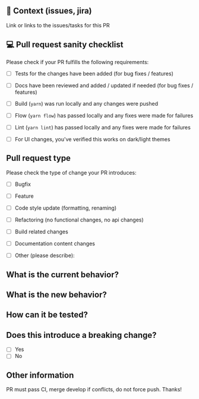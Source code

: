 
## 🦒 Context (issues, jira)
Link or links to the issues/tasks for this PR

<!-- Please don't ignore the template and make the reviewing work easier for your colleagues -->

## 💻 Pull request sanity checklist

Please check if your PR fulfills the following requirements:
- [ ] Tests for the changes have been added (for bug fixes / features)
- [ ] Docs have been reviewed and added / updated if needed (for bug fixes / features)
- [ ] Build (`yarn`) was run locally and any changes were pushed
- [ ] Flow (`yarn flow`) has passed locally and any fixes were made for failures
- [ ] Lint (`yarn lint`) has passed locally and any fixes were made for failures
- [ ] For UI changes, you've verified this works on dark/light themes


## Pull request type

Please check the type of change your PR introduces:
- [ ] Bugfix
- [ ] Feature
- [ ] Code style update (formatting, renaming)
- [ ] Refactoring (no functional changes, no api changes)
- [ ] Build related changes
- [ ] Documentation content changes
- [ ] Other (please describe): 


## What is the current behavior?
<!-- Please describe the current behavior that you are modifying. -->



## What is the new behavior?
<!-- Please describe the behavior or changes that are being added by this PR. -->

## How can it be tested?
<!-- Please describe the test paths you can think of to help QA this task, or if a test plan is available on Jira, mention it here. -->

## Does this introduce a breaking change?

- [ ] Yes
- [ ] No

<!-- If this introduces a breaking change, please describe the impact and migration path for existing applications below. -->


## Other information

<!-- Any other information that is important to this PR such as screenshots of how the component looks before and after the change. -->

PR must pass CI, merge develop if conflicts, do not force push. Thanks!
